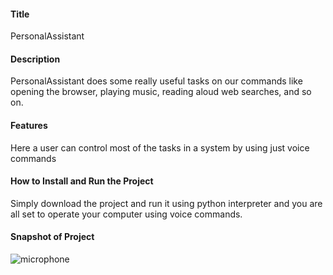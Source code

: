 #### Title
PersonalAssistant

#### Description
PersonalAssistant does some really useful tasks on our commands like opening the browser, playing music, reading aloud web searches, and so on.

#### Features
Here a user can control most of the tasks in a system by using just voice commands

#### How to Install and Run the Project
Simply download the project and run it using python interpreter and you are all set to operate your computer using voice commands.

#### Snapshot of Project
![microphone](https://user-images.githubusercontent.com/75979160/161467177-72be11fc-b3a4-4daa-bac0-8152d545f9b7.jpg)

